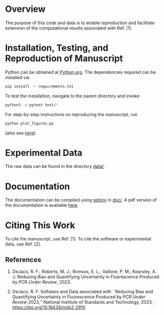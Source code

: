 # Overview

The purpose of this code and data is to enable reproduction
and facilitate extension of the computational
results associated with Ref. [1].


# Installation, Testing, and Reproduction of Manuscript

Python can be obtained at [Python.org](https://python.org).
The dependencies required can be installed via

```bash
pip install -r requirements.txt
```

To test the installation, navigate to the parent directory and invoke
```bash
python3 -m pytest test/*
```

For step-by-step instructions on reproducing the manuscript, run

```bash
python plot_figures.py
```
(also see [here](plot_figures.py)).

# Experimental Data

The raw data can be found in the directory [data/](data/).

# Documentation

The documentation can be compiled using [sphinx](https://www.sphinx-doc.org) in [doc/](doc/).
A pdf version of the documentation is available [here](doc/manual.pdf).

# Citing This Work

To cite the manuscript, use Ref. [1].
To cite the software or experimental data, use Ref. [2].

## References

  1. DeJaco, R. F.; Roberts, M. J.; Romsos, E. L.; Vallone, P. M.; Kearsley, A. J. Reducing Bias and Quantifying Uncertainty in Fluorescence Produced by PCR *Under Review*, 2023.

  2. DeJaco, R. F. Software and Data associated with ``Reducing Bias and Quantifying Uncertainty in Fluorescence Produced by PCR *Under Review* 2023,'' National Institute of Standards and Technology, 2023, https://doi.org/10.18434/mds2-2910
